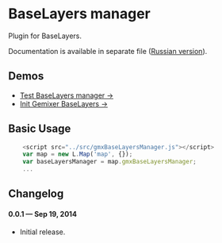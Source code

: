 BaseLayers manager
==========

Plugin for BaseLayers.

Documentation is available in separate file ([Russian version](documentation-rus.md)).


## Demos

- [Test BaseLayers manager &rarr;](http://originalsin.github.io/Leaflet.gmxBaseLayersManager/examples/BaseLayerManager.html)
- [Init Gemixer BaseLayers &rarr;](http://originalsin.github.io/Leaflet.gmxBaseLayersManager/examples/BaseLayersManagerInit.html)


## Basic Usage

```js
    <script src="../src/gmxBaseLayersManager.js"></script>
    var map = new L.Map('map', {});
    var baseLayersManager = map.gmxBaseLayersManager;
    ...
```

## Changelog

#### 0.0.1 &mdash; Sep 19, 2014

- Initial release.

